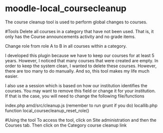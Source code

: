# moodle-local_coursecleanup
The course cleanup tool is used to perform global changes to courses.

#Tools
Delete all courses in a category that have not been used. That is, it only has the Course announcements activity and no grade items.

Change role from role A to B in all courses within a category.

I developed this plugin because we have to keep our courses for at least 5 years. However, I noticed that many courses that were created are empty. In order to keep the system clean, I wanted to delete these courses. However, there are too many to do manually. And so, this tool makes my life much easier. 

I also use a session which is based on how our institution identifies the courses. You may want to remove this field or change it for your institution. If that is the case, you will need to change the following file/functions

index.php
amd/src/cleanup.js (remember to run grunt if you do)
locallib.php function local_coursecleanup_reset_role()

#Using the tool
To access the tool, click on Site administration and then the Courses tab. Then click on the Category course cleanup link
